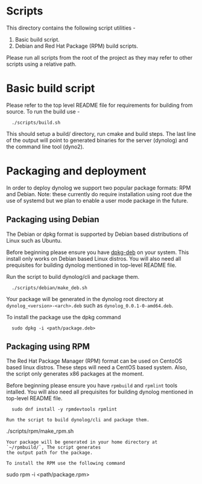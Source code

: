 <!-- Copyright (c) Meta Platforms, Inc. and affiliates.
This file is licensed under the MIT license found in the
LICENSE file in the root directory of this source tree.
-->
# Scripts

This directory contains the following script utilities -
1. Basic build script.
2. Debian and Red Hat Package (RPM) build scripts.

Please run all scripts from the root of the project as they
may refer to other scripts using a relative path.

# Basic build script

Please refer to the top level README file for requirements for building from source.
To run the build use -
```
  ./scripts/build.sh
```
This should setup a build/ directory, run cmake and build steps. The last line
of the output will point to generated binaries for the server (dynolog) and the
command line tool (dyno2).

# Packaging and deployment

In order to deploy dynolog we support two popular package formats: RPM and Debian.
Note: these currently do require installation using root due the use of systemd but we plan
to enable a user mode package in the future.

## Packaging using Debian

The Debian or dpkg format is supported by Debian based distributions of Linux
such as Ubuntu.

Before beginning please ensure you have [dpkg-deb](https://manpages.ubuntu.com/manpages/trusty/man1/dpkg-deb.1.html) on your system. This install only works on Debian based Linux distros.
You will also need all prequisites for building dynolog mentioned in top-level README file.

Run the script to build dynolog/cli and package them.
```
  ./scripts/debian/make_deb.sh
```
Your package will be generated in the dynolog root directory at
`dynolog_<version>-<arch>.deb` such as `dynolog_0.0.1-0-amd64.deb`.

To install the package use the dpkg command
```
  sudo dpkg -i <path/package.deb>
```

## Packaging using RPM

The Red Hat Package Manager (RPM) format can be used on CentoOS based linux distros.
These steps will need a CentOS based system. Also, the script only generates x86
packages at the moment.

Before beginning please ensure you have `rpmbuild` and `rpmlint` tools intalled.
You will also need all prequisites for building dynolog mentioned in top-level README file.
```
  sudo dnf install -y rpmdevtools rpmlint

Run the script to build dynolog/cli and package them.
```
  ./scripts/rpm/make_rpm.sh
```
Your package will be generated in your home directory at `~/rpmbuild/`, The script generates
the output path for the package.

To install the RPM use the following command
```
  sudo rpm -i <path/package.rpm>
```
